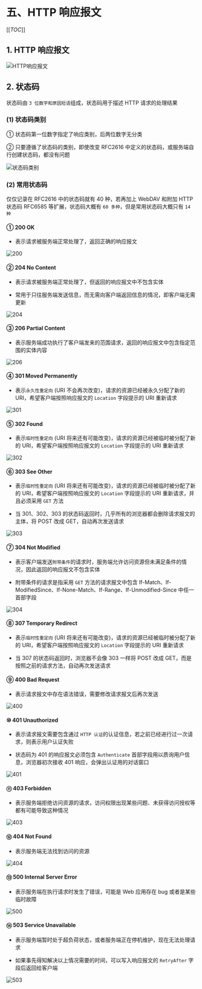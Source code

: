 # 五、HTTP 响应报文

[[_TOC_]]

## 1. HTTP 响应报文

![HTTP响应报文](../../../images/计算机网络/HTTP协议/HTTP报文/HTTP响应报文.png)

## 2. 状态码

状态码由 `3 位数字和原因短语`组成，状态码用于描述 HTTP 请求的处理结果

### (1) 状态码类别

① 状态码第一位数字指定了响应类别，后两位数字无分类

② 只要遵循了状态码的类别，即使改变 RFC2616 中定义的状态码，或服务端自行创建状态码，都没有问题

![状态码类别](../../../images/计算机网络/HTTP协议/HTTP响应报文/状态码类别.png)

### (2) 常用状态码

仅仅记录在 RFC2616 中的状态码就有 40 种，若再加上 WebDAV 和附加 HTTP 状态码 RFC6585 等扩展，状态码大概有 `60 多种`，但是常用状态码大概只有 `14 种`

#### ① 200 OK

* 表示请求被服务端正常处理了，返回正确的响应报文

![200](../../../images/计算机网络/HTTP协议/HTTP响应报文/200.png)

#### ② 204 No Content

* 表示请求被服务端正常处理了，但返回的响应报文中不包含实体

* 常用于只往服务端发送信息，而无需向客户端返回信息的情况，即客户端无需更新

![204](../../../images/计算机网络/HTTP协议/HTTP响应报文/204.png)

#### ③ 206 Partial Content

* 表示服务端成功执行了客户端发来的范围请求，返回的响应报文中包含指定范围的实体内容

![206](../../../images/计算机网络/HTTP协议/HTTP响应报文/206.png)

#### ④ 301 Moved Permanently

* 表示`永久性重定向` (URI 不会再次改变)，请求的资源已经被永久分配了新的 URI，希望客户端按照响应报文的 `Location` 字段提示的 URI 重新请求

![301](../../../images/计算机网络/HTTP协议/HTTP响应报文/301.png)

#### ⑤ 302 Found

* 表示`临时性重定向` (URI 将来还有可能改变)，请求的资源已经被临时被分配了新的 URI，希望客户端按照响应报文的 `Location` 字段提示的 URI 重新请求

![302](../../../images/计算机网络/HTTP协议/HTTP响应报文/302.png)

#### ⑥ 303 See Other

* 表示`临时性重定向` (URI 将来还有可能改变)，请求的资源已经被临时被分配了新的 URI，希望客户端按照响应报文的 `Location` 字段提示的 URI 重新请求，并且必须采用 `GET` 方法

* 当 301、302、303 的状态码返回时，几乎所有的浏览器都会删除请求报文的主体，将 POST 改成 GET，自动再次发送请求

![303](../../../images/计算机网络/HTTP协议/HTTP响应报文/303.png)

#### ⑦ 304 Not Modified

* 表示客户端发送`附带条件`的请求时，服务端允许访问资源但未满足条件的情况，因此返回的响应报文不包含实体

* 附带条件的请求是指采用 `GET` 方法的请求报文中包含 If-Match、If-ModifiedSince、If-None-Match、If-Range、If-Unmodified-Since 中任一首部字段

![304](../../../images/计算机网络/HTTP协议/HTTP响应报文/304.png)

#### ⑧ 307 Temporary Redirect

* 表示`临时性重定向` (URI 将来还有可能改变)，请求的资源已经被临时被分配了新的 URI，希望客户端按照响应报文的 `Location` 字段提示的 URI 重新请求

* 当 307 的状态码返回时，浏览器不会像 303 一样将 POST 改成 GET，而是按照之前的请求方法，自动再次发送请求

#### ⑨ 400 Bad Request

* 表示请求报文中存在语法错误，需要修改请求报文后再次发送

![400](../../../images/计算机网络/HTTP协议/HTTP响应报文/400.png)

#### ⑩ 401 Unauthorized

* 表示请求报文需要包含通过 `HTTP 认证`的认证信息，若之前已经进行过一次请求，则表示用户认证失败

* 状态码为 401 的响应报文必须包含 `Authenticate` 首部字段用以质询用户信息，浏览器初次接收 401 响应，会弹出认证用的对话窗口

![401](../../../images/计算机网络/HTTP协议/HTTP响应报文/401.png)

#### ⑪ 403 Forbidden

* 表示服务端拒绝访问资源的请求，访问权限出现某些问题、未获得访问授权等都有可能导致这种情况

![403](../../../images/计算机网络/HTTP协议/HTTP响应报文/403.png)

#### ⑫ 404 Not Found

* 表示服务端无法找到访问的资源

![404](../../../images/计算机网络/HTTP协议/HTTP响应报文/404.png)

#### ⑬ 500 Internal Server Error

* 表示服务端在执行请求时发生了错误，可能是 Web 应用存在 bug 或者是某些临时故障

![500](../../../images/计算机网络/HTTP协议/HTTP响应报文/500.png)

#### ⑭ 503 Service Unavailable

* 表示服务端暂时处于超负荷状态，或者服务端正在停机维护，现在无法处理请求

* 如果事先得知解决以上情况需要的时间，可以写入响应报文的 `RetryAfter` 字段后返回给客户端

![503](../../../images/计算机网络/HTTP协议/HTTP响应报文/503.png)
